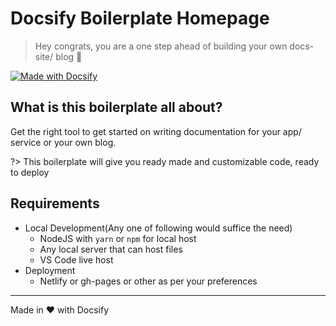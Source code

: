 # Docsify Boilerplate Homepage

> Hey congrats, you are a one step ahead of building your own docs-site/ blog :tada:

[![Made with Docsify](https://img.shields.io/badge/made_with-docsify.js-blue.svg)](https://docsify.js.org/)

## What is this boilerplate all about?

Get the right tool to get started on writing documentation for your app/ service or your own blog.

?> This boilerplate will give you ready made and customizable code, ready to deploy

## Requirements

- Local Development(Any one of following would suffice the need)
  - NodeJS with `yarn` or `npm` for local host
  - Any local server that can host files
  - VS Code live host
- Deployment
  - Netlify or gh-pages or other as per your preferences

---

Made in :heart: with Docsify

